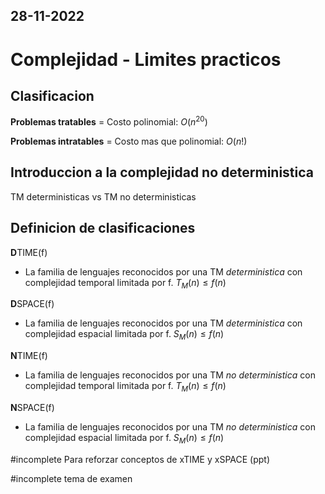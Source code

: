 28-11-2022
---
# Complejidad - Limites practicos

## Clasificacion
**Problemas tratables** = Costo polinomial: $O(n^{20})$

**Problemas intratables** = Costo mas que polinomial: $O(n!)$

## Introduccion a la complejidad no deterministica
TM deterministicas vs TM no deterministicas

## Definicion de clasificaciones
**D**TIME(f)
- La familia de lenguajes reconocidos por una TM *deterministica* con complejidad temporal limitada por f. $T_M(n) \le f(n)$

**D**SPACE(f)
- La familia de lenguajes reconocidos por una TM *deterministica* con complejidad espacial limitada por f. $S_M(n) \le f(n)$

**N**TIME(f)
- La familia de lenguajes reconocidos por una TM *no deterministica* con complejidad temporal limitada por f. $T_M(n) \le f(n)$

**N**SPACE(f)
- La familia de lenguajes reconocidos por una TM *no deterministica* con complejidad espacial limitada por f. $S_M(n) \le f(n)$

#incomplete Para reforzar conceptos de xTIME y xSPACE (ppt)

#incomplete tema de examen